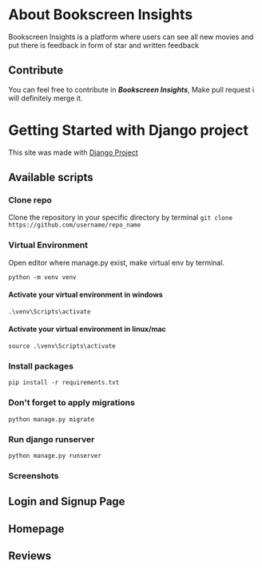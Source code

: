 # About Bookscreen Insights
Bookscreen Insights is a platform where users can see all new movies and
put there is feedback in form of star and written feedback

## Contribute
You can feel free to contribute in ***Bookscreen Insights***, Make pull request i will definitely merge it.

# Getting Started with Django project
This site was made with [Django Project](https://docs.djangoproject.com/en/5.0/)
## Available scripts
### Clone repo
Clone the repository in your specific directory by terminal ```git clone https://github.com/username/repo_name```

### Virtual Environment
Open editor where manage.py exist, make virtual env by terminal.

```python -m venv venv```

#### Activate your virtual environment in windows
```.\venv\Scripts\activate```

#### Activate your virtual environment in linux/mac
```source .\venv\Scripts\activate```

### Install packages
```pip install -r requirements.txt```


### Don't forget to apply migrations
```python manage.py migrate```

### Run django runserver
```python manage.py runserver```


### Screenshots
## Login and Signup Page

## Homepage

## Reviews
